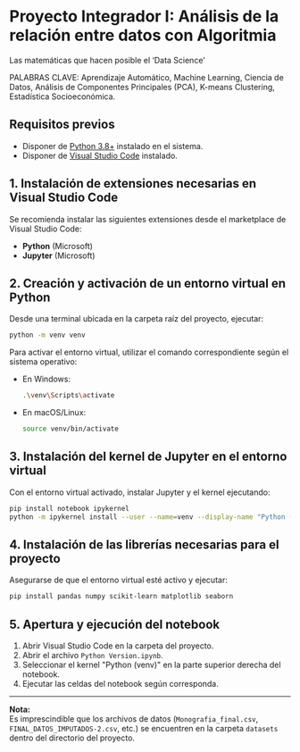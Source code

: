 # Proyecto Integrador I: Análisis de la relación entre datos con Algoritmia
Las matemáticas que hacen posible el ‘Data Science’

PALABRAS CLAVE: Aprendizaje Automático, Machine Learning, Ciencia de Datos, Análisis de Componentes Principales (PCA), K-means Clustering, Estadística Socioeconómica.



## Requisitos previos

- Disponer de [Python 3.8+](https://www.python.org/downloads/) instalado en el sistema.
- Disponer de [Visual Studio Code](https://code.visualstudio.com/) instalado.

## 1. Instalación de extensiones necesarias en Visual Studio Code

Se recomienda instalar las siguientes extensiones desde el marketplace de Visual Studio Code:

- **Python** (Microsoft)
- **Jupyter** (Microsoft)

## 2. Creación y activación de un entorno virtual en Python

Desde una terminal ubicada en la carpeta raíz del proyecto, ejecutar:

```bash
python -m venv venv
```

Para activar el entorno virtual, utilizar el comando correspondiente según el sistema operativo:

- En Windows:
  ```bash
  .\venv\Scripts\activate
  ```
- En macOS/Linux:
  ```bash
  source venv/bin/activate
  ```

## 3. Instalación del kernel de Jupyter en el entorno virtual

Con el entorno virtual activado, instalar Jupyter y el kernel ejecutando:

```bash
pip install notebook ipykernel
python -m ipykernel install --user --name=venv --display-name "Python (venv)"
```

## 4. Instalación de las librerías necesarias para el proyecto

Asegurarse de que el entorno virtual esté activo y ejecutar:

```bash
pip install pandas numpy scikit-learn matplotlib seaborn
```

## 5. Apertura y ejecución del notebook

1. Abrir Visual Studio Code en la carpeta del proyecto.
2. Abrir el archivo `Python Version.ipynb`.
3. Seleccionar el kernel "Python (venv)" en la parte superior derecha del notebook.
4. Ejecutar las celdas del notebook según corresponda.

---

**Nota:**  
Es imprescindible que los archivos de datos (`Monografia_final.csv`, `FINAL_DATOS_IMPUTADOS-2.csv`, etc.) se encuentren en la carpeta `datasets` dentro del directorio del proyecto.
